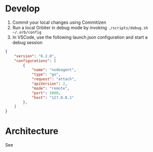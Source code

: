 # Develop

1. Commit your local changes using Commitizen
1. Run a local Orbiter in debug mode by invoking `./scripts/debug.sh ~/.orb/config`
1. In VSCode, use the following launch.json configuration and start a debug session

```json
{
    "version": "0.2.0",
    "configurations": [
        {
            "name": "nodeagent",
            "type": "go",
            "request": "attach",
            "apiVersion": 2,
            "mode": "remote",
            "port": 5000,
            "host": "127.0.0.1"
        },
    ]
}
```

# Architecture

See [](docs/kind.md)